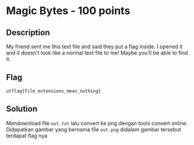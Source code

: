 # Magic Bytes - 100 points
## Description

My friend sent me this text file and said they put a flag inside. I opened it and it doesn't look like a normal text file to me! Maybe you'll be able to find it.

## Flag
```
utflag{file_extensions_mean_nothing}
```
## Solution
Mendownload file ```out.txt``` lalu convert ke png dengan tools convert online. Didapatkan gambar yang bernama file ```out.png``` didalam gambar tersebut terdapat flag nya